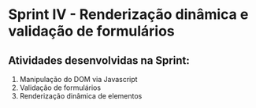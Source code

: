 # Sprint IV - Renderização dinâmica e validação de formulários
## Atividades desenvolvidas na Sprint:
1. Manipulação do DOM via Javascript
2. Validação de formulários
3. Renderização dinâmica de elementos